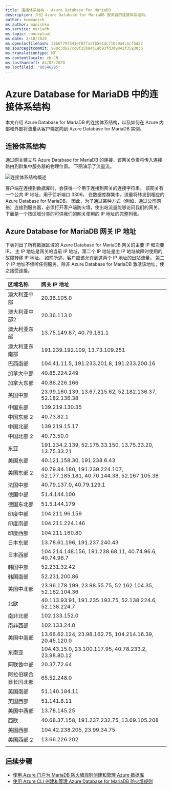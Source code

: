 ```yaml
---
title: 连接体系结构 - Azure Database for MariaDB
description: 介绍 Azure Database for MariaDB 服务器的连接体系结构。
author: kummanish
ms.author: manishku
ms.service: mariadb
ms.topic: conceptual
ms.date: 3/18/2020
ms.openlocfilehash: 38b6f797541ef07fa3fb5e1dc71029a4cbcf5d22
ms.sourcegitcommit: 980c3d827cc0f25b94b1eb93fd3d9041f3593036
ms.translationtype: MT
ms.contentlocale: zh-CN
ms.lasthandoff: 04/02/2020
ms.locfileid: "80546295"
---
```

# <a name="connectivity-architecture-in-azure-database-for-mariadb"></a>Azure Database for MariaDB 中的连接体系结构
本文介绍 Azure Database for MariaDB 的连接体系结构，以及如何在 Azure 内部和外部将流量从客户端定向到 Azure Database for MariaDB 实例。

## <a name="connectivity-architecture"></a>连接体系结构

通过网关建立与 Azure Database for MariaDB 的连接，该网关负责将传入连接路由到群集中服务器的物理位置。 下图演示了流量流。

![连接体系结构概述](./media/concepts-connectivity-architecture/connectivity-architecture-overview-proxy.png)

客户端在连接到数据库时，会获得一个用于连接到网关的连接字符串。 该网关有一个公共 IP 地址，用于侦听端口 3306。 在数据库群集中，流量将转发到相应的 Azure Database for MariaDB。 因此，为了通过某种方式（例如，通过公司网络）连接到服务器，必须打开客户端防火墙，使出站流量能够访问我们的网关。 下面是一个按区域分类的可供我们的网关使用的 IP 地址的完整列表。

## <a name="azure-database-for-mariadb-gateway-ip-addresses"></a>Azure Database for MariaDB 网关 IP 地址

下表列出了所有数据区域的 Azure Database for MariaDB 网关的主要 IP 和次要 IP。 主 IP 地址是网关的当前 IP 地址，第二个 IP 地址是主 IP 地址故障时使用的故障转移 IP 地址。 如前所述，客户应该允许到这两个 IP 地址的出站流量。 第二个 IP 地址不侦听任何服务，除非 Azure Database for MariaDB 激活该地址，使之接受连接。

| **区域名称** | **网关 IP 地址** |
|:----------------|:-------------|
| 澳大利亚中部| 20.36.105.0     |
| 澳大利亚中部2     | 20.36.113.0   |
| 澳大利亚东部 | 13.75.149.87, 40.79.161.1     |
| 澳大利亚东南部 |191.239.192.109, 13.73.109.251   |
| 巴西南部 | 104.41.11.5, 191.233.201.8, 191.233.200.16  |
| 加拿大中部 |40.85.224.249  |
| 加拿大东部 | 40.86.226.166    |
| 美国中部 | 23.99.160.139, 13.67.215.62, 52.182.136.37, 52.182.136.38     |
| 中国东部 | 139.219.130.35    |
| 中国东部 2 | 40.73.82.1  |
| 中国北部 | 139.219.15.17    |
| 中国北部 2 | 40.73.50.0     |
| 东亚 | 191.234.2.139, 52.175.33.150, 13.75.33.20, 13.75.33.21     |
| 美国东部 | 40.121.158.30, 191.238.6.43  |
| 美国东部 2 |40.79.84.180, 191.239.224.107, 52.177.185.181, 40.70.144.38, 52.167.105.38  |
| 法国中部 | 40.79.137.0, 40.79.129.1  |
| 德国中部 | 51.4.144.100     |
| 德国东北部 | 51.5.144.179  |
| 印度中部 | 104.211.96.159     |
| 印度南部 | 104.211.224.146  |
| 印度西部 | 104.211.160.80    |
| 日本东部 | 13.78.61.196, 191.237.240.43  |
| 日本西部 | 104.214.148.156, 191.238.68.11, 40.74.96.6, 40.74.96.7    |
| 韩国中部 | 52.231.32.42   |
| 韩国南部 | 52.231.200.86    |
| 美国中北部 | 23.96.178.199, 23.98.55.75, 52.162.104.35, 52.162.104.36    |
| 北欧 | 40.113.93.91, 191.235.193.75, 52.138.224.6, 52.138.224.7    |
| 南非北部  | 102.133.152.0    |
| 南非西部 | 102.133.24.0   |
| 美国中南部 |13.66.62.124, 23.98.162.75, 104.214.16.39, 20.45.120.0   |
| 东南亚 | 104.43.15.0, 23.100.117.95, 40.78.233.2, 23.98.80.12     |
| 阿联酋中部 | 20.37.72.64  |
| 阿拉伯联合酋长国北部 | 65.52.248.0    |
| 英国南部 | 51.140.184.11   |
| 英国西部 | 51.141.8.11  |
| 美国中西部 | 13.78.145.25     |
| 西欧 | 40.68.37.158, 191.237.232.75, 13.69.105.208  |
| 美国西部 | 104.42.238.205, 23.99.34.75  |
| 美国西部 2 | 13.66.226.202  |
||||

## <a name="next-steps"></a>后续步骤

* [使用 Azure 门户为 MariaDB 防火墙规则创建和管理 Azure 数据库](./howto-manage-firewall-portal.md)
* [使用 Azure CLI 创建和管理 Azure Database for MariaDB 防火墙规则](./howto-manage-firewall-cli.md)
